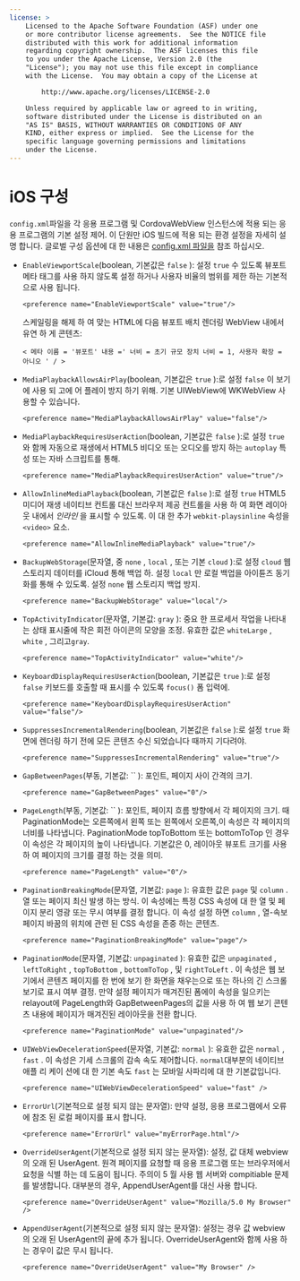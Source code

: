 ```yaml
---
license: >
    Licensed to the Apache Software Foundation (ASF) under one
    or more contributor license agreements.  See the NOTICE file
    distributed with this work for additional information
    regarding copyright ownership.  The ASF licenses this file
    to you under the Apache License, Version 2.0 (the
    "License"); you may not use this file except in compliance
    with the License.  You may obtain a copy of the License at

        http://www.apache.org/licenses/LICENSE-2.0

    Unless required by applicable law or agreed to in writing,
    software distributed under the License is distributed on an
    "AS IS" BASIS, WITHOUT WARRANTIES OR CONDITIONS OF ANY
    KIND, either express or implied.  See the License for the
    specific language governing permissions and limitations
    under the License.
---
```


# iOS 구성

`config.xml`파일을 각 응용 프로그램 및 CordovaWebView 인스턴스에 적용 되는 응용 프로그램의 기본 설정 제어. 이 단원만 iOS 빌드에 적용 되는 환경 설정을 자세히 설명 합니다. 글로벌 구성 옵션에 대 한 내용은 [config.xml 파일을][1] 참조 하십시오.

 [1]: config_ref_index.md.html#The%20config.xml%20File

*   `EnableViewportScale`(boolean, 기본값은 `false` ): 설정 `true` 수 있도록 뷰포트 메타 태그를 사용 하지 않도록 설정 하거나 사용자 비율의 범위를 제한 하는 기본적으로 사용 됩니다.
    
        <preference name="EnableViewportScale" value="true"/>
        
    
    스케일링을 해제 하 여 맞는 HTML에 다음 뷰포트 배치 렌더링 WebView 내에서 유연 하 게 콘텐츠:
    
        < 메타 이름 = '뷰포트' 내용 =' 너비 = 초기 규모 장치 너비 = 1, 사용자 확장 = 아니오 ' / >
        

*   `MediaPlaybackAllowsAirPlay`(boolean, 기본값은 `true` ):로 설정 `false` 이 보기에 사용 되 고에 어 플레이 방지 하기 위해. 기본 UIWebView에 WKWebView 사용할 수 있습니다.
    
        <preference name="MediaPlaybackAllowsAirPlay" value="false"/>
        

*   `MediaPlaybackRequiresUserAction`(boolean, 기본값은 `false` ):로 설정 `true` 와 함께 자동으로 재생에서 HTML5 비디오 또는 오디오를 방지 하는 `autoplay` 특성 또는 자바 스크립트를 통해.
    
        <preference name="MediaPlaybackRequiresUserAction" value="true"/>
        

*   `AllowInlineMediaPlayback`(boolean, 기본값은 `false` ):로 설정 `true` HTML5 미디어 재생 네이티브 컨트롤 대신 브라우저 제공 컨트롤을 사용 하 여 화면 레이아웃 내에서 *인라인* 을 표시할 수 있도록. 이 대 한 추가 `webkit-playsinline` 속성을 `<video>` 요소.
    
        <preference name="AllowInlineMediaPlayback" value="true"/>
        

*   `BackupWebStorage`(문자열, 중 `none` , `local` , 또는 기본 `cloud` ):로 설정 `cloud` 웹 스토리지 데이터를 iCloud 통해 백업 하. 설정 `local` 만 로컬 백업을 아이튠즈 동기화를 통해 수 있도록. 설정 `none` 웹 스토리지 백업 방지.
    
        <preference name="BackupWebStorage" value="local"/>
        

*   `TopActivityIndicator`(문자열, 기본값: `gray` ): 중요 한 프로세서 작업을 나타내는 상태 표시줄에 작은 회전 아이콘의 모양을 조정. 유효한 값은 `whiteLarge` , `white` , 그리고`gray`.
    
        <preference name="TopActivityIndicator" value="white"/>
        

*   `KeyboardDisplayRequiresUserAction`(boolean, 기본값은 `true` ):로 설정 `false` 키보드를 호출할 때 표시를 수 있도록 `focus()` 폼 입력에.
    
        <preference name="KeyboardDisplayRequiresUserAction" value="false"/>
        

*   `SuppressesIncrementalRendering`(boolean, 기본값은 `false` ):로 설정 `true` 화면에 렌더링 하기 전에 모든 콘텐츠 수신 되었습니다 때까지 기다려야.
    
        <preference name="SuppressesIncrementalRendering" value="true"/>
        

*   `GapBetweenPages`(부동, 기본값: `` ): 포인트, 페이지 사이 간격의 크기.
    
        <preference name="GapBetweenPages" value="0"/>
        

*   `PageLength`(부동, 기본값: `` ): 포인트, 페이지 흐름 방향에서 각 페이지의 크기. 때 PaginationMode는 오른쪽에서 왼쪽 또는 왼쪽에서 오른쪽,이 속성은 각 페이지의 너비를 나타냅니다. PaginationMode topToBottom 또는 bottomToTop 인 경우이 속성은 각 페이지의 높이 나타냅니다. 기본값은 0, 레이아웃 뷰포트 크기를 사용 하 여 페이지의 크기를 결정 하는 것을 의미.
    
        <preference name="PageLength" value="0"/>
        

*   `PaginationBreakingMode`(문자열, 기본값: `page` ): 유효한 값은 `page` 및 `column` . 열 또는 페이지 최신 발생 하는 방식. 이 속성에는 특정 CSS 속성에 대 한 열 및 페이지 분리 영광 또는 무시 여부를 결정 합니다. 이 속성 설정 하면 `column` , 열-속보 페이지 바꿈의 위치에 관련 된 CSS 속성을 존중 하는 콘텐츠.
    
        <preference name="PaginationBreakingMode" value="page"/>
        

*   `PaginationMode`(문자열, 기본값: `unpaginated` ): 유효한 값은 `unpaginated` , `leftToRight` , `topToBottom` , `bottomToTop` , 및 `rightToLeft` . 이 속성은 웹 보기에서 콘텐츠 페이지를 한 번에 보기 한 화면을 채우는으로 또는 하나의 긴 스크롤 보기로 표시 여부 결정. 만약 설정 페이지가 매겨진된 폼에이 속성을 일으키는 relayout에 PageLength와 GapBetweenPages의 값을 사용 하 여 웹 보기 콘텐츠 내용에 페이지가 매겨진된 레이아웃을 전환 합니다.
    
        <preference name="PaginationMode" value="unpaginated"/>
        

*   `UIWebViewDecelerationSpeed`(문자열, 기본값: `normal` ): 유효한 값은 `normal` , `fast` . 이 속성은 기세 스크롤의 감속 속도 제어합니다. `normal`대부분의 네이티브 애플 리 케이 션에 대 한 기본 속도 `fast` 는 모바일 사파리에 대 한 기본값입니다.
    
        <preference name="UIWebViewDecelerationSpeed" value="fast" />
        

*   `ErrorUrl`(기본적으로 설정 되지 않는 문자열): 만약 설정, 응용 프로그램에서 오류에 참조 된 로컬 페이지를 표시 합니다.
    
        <preference name="ErrorUrl" value="myErrorPage.html"/>
        

*   `OverrideUserAgent`(기본적으로 설정 되지 않는 문자열): 설정, 값 대체 webview의 오래 된 UserAgent. 원격 페이지를 요청할 때 응용 프로그램 또는 브라우저에서 요청을 식별 하는 데 도움이 됩니다. 주의이 5 월 사용 웹 서버와 compitiable 문제를 발생합니다. 대부분의 경우, AppendUserAgent를 대신 사용 합니다.
    
        <preference name="OverrideUserAgent" value="Mozilla/5.0 My Browser" />
        

*   `AppendUserAgent`(기본적으로 설정 되지 않는 문자열): 설정는 경우 값 webview의 오래 된 UserAgent의 끝에 추가 됩니다. OverrideUserAgent와 함께 사용 하는 경우이 값은 무시 됩니다.
    
        <preference name="OverrideUserAgent" value="My Browser" />